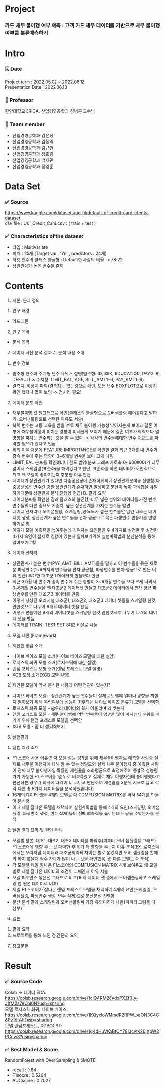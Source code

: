 # Project 
### 카드 채무 불이행 여부 예측 : 고객 카드 채무 데이터를 기반으로 채무 불이행 여부를 분류예측하기


# Intro 
### 🗓️ Date 
Project term : 2022.05.02 ~ 2022.06.12 </br>
Presentation Date : 2022.06.13 </br>
### :man: Professor 
  한양대학교 ERICA, 산업경영공학과 김병훈 교수님 
### 👥 Team member 
  * 산업경영공학과 김윤성
  * 산업경영공학과 김동익
  * 산업경영공학과 김규현
  * 산업경영공학과 정효림
  * 산업경영공학과 백재민
  * 산업경영공학과 정영훈
  
# Data Set 
### ✅ Source 
https://www.kaggle.com/datasets/uciml/default-of-credit-card-clients-dataset <br/>
csv file : UCI_Credit_Card.csv : ( train + test )


### ✅ Characteristics of the dataset 
  * 타입 : Multivariate
  * 피쳐 : 25개 (Target var : ‘Yn’ , predictors : 24개)
  * 타겟 변수의 클래스 불균형 : Default한 사람의 비율 -> 78:22
  * 상관관계가 높은 변수들 존재

# Contents 

1.   서론: 문제 정의
1) 연구 배경
- 카드대란
2) 연구 목적
- 분석 목적
2.   데이터 사전 분석 결과
A.   분석 내용 소개
1) 변수 정보
- 범주형 변수와 수치형 변수 나눠서 설명(범주형: ID, SEX, EDUCATION, PAY0~6, DEFAULT & 수치형: LIMIT_BAL, AGE, BILL_AMT1~6, PAY_AMT1~6)
- 결측치, 이상치 파악(결측치는 없는것으로 확인, 모든 변수 BOXPLOT으로 이상치 확인 했더니 많이 보임 -> 전처리 필요)
2) 데이터 분포 확인
- 채무불이행 값 원그래프로 확인(클래스의 불균형으로 오버샘플링 해야겠다고 말하기, 오버샘플링으로 선택한 이유도 서술)
- 학력 변수는 고등 교육을 받을 수록 채무 불이행 가능성 낮아지는게 보이고 결혼 여부에 채무불이행이 미치는 영향이 미세한게 보이기 때문에 결혼 여부가 학력보다 덜 영향을 미치는 변수라는 것을 알 수 있다 -> 각각의 변수들에대한 변수 중요도를 파악할 필요가 있다고 언급
- 위의 이유 때문에 FEATURE IMPORTANCE를 확인한 결과 최근 3개월 내 변수가 종속 변수에 주는 영향이 3~6개월 변수들 보다 크게 나옴
- LIMIT_BAL 분포를 확인했더니 한도 범위(분포 그래프 가로축 0~600000)가 너무 넓어서 스케일링(표준화)을 해야겠다고 판단, 표준화를 하면 데이터가 어떤식으로 되고 왜 모델이 좋아지는지 충분한 이유 언급 
- 데이터가 상관관계가 있다면 다중공선성이 존재하게되어 상관관계분석을 진행함(다중공선성은 변수간 강한 상관관계가 존재하면 발생하고 분산이 높아 과적합을 유발하기때문에 상관관계 분석 진행함 언급)
B.   결과 요약
- 데이터분포를 확인한 결과 클래스의 뷸균형, 너무 넓은 범위의 데이터를 가진 변수, 변수들의 다른 중요도 가중치, 높은 상관관계를 가지는 변수들 발견
- 데이터 전처리때 오버샘플링, 스케일링, 중요도가 높은 변수들만 남긴 대조군 데이터셋 생성, 상관관계가 높은 변수들을 편차 평균으로 묶은 파생변수 만들기를 반영하기로 함 
- 이렇게 모델 예측력을 높여주는데 기여하는 요인들을 위 4가지로 설정한 후 설정한 4가지 요인이 실제로 영향이 있는지 알아보기위해 실험계획법의 분산분석을 통해 알아보기로함
3.   데이터 전처리
- 상관관계가 높은 변수(PAY_AMT, BILL_AMT)들을 말하고 이 변수들을 묶은 새로운 파생변수(1~6까지의 변수들을 편차 평균함, 파생변수를 편차 평균으로 만든 이유 언급) 추가한 대조군 1 데이터셋 만들었다 언급
- 최근 3개월 내 변수가 종속 변수에 주는 영향이 3~6개월 변수들 보다 크게 나와서 3~6개월 변수들을 뺀 대조군2 데이터셋 만들고 대조군2 데이터에서 편차 평균 파생변수를 만든 대조군3 데이터를 만듬
- 이렇게 생성된 오리지널 대조군1, 대조군2, 대조군3 데이터 셋들을 스케일링 한것 안한것으로 나누어 8개의 데이터 셋을 만듬
- 이렇게 만들어진 8개의 데이터셋을 스케일링 한것 안한것으로 나누어 16개의 데이터 셋을 만듬
- 데이터를 TRAIN, TEST SET 8대2 비율로 나눔
4.   모델 제안 (Framework)
1)   제안된 방법 소개
- 나이브 베이즈 모델 소개(나이브 베이즈 모델에 대한 설명)
- 로지스틱 회귀 모형 소개(로지스틱에 대한 설명)
- 랜덤 포레스트 모형 소개(랜덤 포레스트 모델 설명)
- XGB 모형 소개(XGB 모델 설명)
2)   제안한 모델이 앞서 분석한 내용과 어떤 연관이 있는지?
- 나이브 베이즈 모델 - 상관관계가 높은 변수들이 실제로 모델에 얼마나 영향을 끼칠지 알아보기 위해 독립여부에 성능이 좌우되는 나이브 베이즈 분류기 모델을 선택함
- 로지스틱 회귀 모델 - @우리 데이터와 뭐가 어울리며 왜 썻는지
- 랜덤 포레스트 모델 - 채무 불이행에 어떤 변수들이 영향을 많이 미치는지 순위를 매기기 위해 랜덤 포레스트 모델을 선택함
- XGB 모델 - 좀 더 생각해보기
5.   실험결과
1)   실험 과정 소개
- F1 스코어 사용 이유(먼저 모델 성능 평가를 위해 채무불이행자로 예측한 사람중 실제로 채무불 이행자에 대해 알 수 있는 정밀도와 실제 채무 불이행자 중 예측한 사람이 진짜 채무 불이행자일 확률인 재현율을 조화평균으로 측정해주어 종합적 성능평가가 가능한 F1 스코어를 1순위로 비교하였고 실제로 채무 이행자한테 불이행했다고 판단하는 경우가 회사에 타격이 더 크다고 판단하여 재현율을 2순위 지표로 잡고 각각 다른 총 8가지 데이터들을 분석하였습니다)
- 16개의 데이터 셋을 4개의 모델로 다 COMFUSION MATRIX를 써서 64개를 만들어 분석함
- 이때 제일 잘나온 모델을 채택하여 실험계획법을 통해 4개의 요인(스케일링, 오버샘플링, 파생변수 생성, 변수 삭제)들이 진짜 예측력을 높이는데 도움을 주었는가를 분석

2)   실험 결과 요약 및 원인 분석 
- 모델별 원본, 대조1, 대조2, 대조3 데이터를 파악후(피피티 오버 샘플링별 그래프) F1 스코어에 영향 주는 것 파악한 후 뭐가 왜 영향을 주는지 이유 분석(EX. 로지스틱에서는 오리지널 데이터와 대조군끼리의 차이는 별로 없었지만 오버 샘플링을 할때와 하지 않을때 점수 차이가 많이 나는 것을 확인했음, @ 다른 모델도 다 분석)
- 각 모델별 제일 잘나온 F1스코어의 COMFUSION MATRIX 4개 보여주고 왜 모델별로 제일 잘나온 데이터의 조건이 그때인지 이유 서술
- 모델 퍼포먼스 꺾은선 그래프로 비교(16개 데이터 셋 중에서 오버샘플링하고 스케일링 한 원본 데이터로 비교)
- 제일 F1 스코어가 잘나온 랜덤 포레스트 모델을 채택하여 4개의 요인(스케일링, 오버샘플링, 파생변수 생성, 변수 삭제)으로 분산분석 진행함
- 분산 분석 결과 스케일링과 오버샘플링이 가장 유의미하게 나옴(피피티 그림들 다 첨부)
6.   결론
1)   결과 요약
2)   프로젝트를 통해 느낀 점 간단히 요약
7.   참고문헌

# Result
### ✅ Source Code 
Colab -> 
데이터 EDA: https://colab.research.google.com/drive/1clQ4RM26VdxPXZf3_y-JffM2a7eObl0N?usp=sharing <br>
모델 로지스틱 회귀, 나이브 베이즈: https://colab.research.google.com/drive/1KQyxloWMmdR2RPW_xaON3C4C8Py19rAh?usp=sharing <br>
모델 랜덤포레스트, XGBOOST: https://colab.research.google.com/drive/1g4dHuVKoBtCY78IJcvtX26jXpW2PCnw3?usp=sharing

### ✅ Best Model & Score
RandomForest with Over Sampling & SMOTE </br>
  * recall : 0.84
  * F1socre : 0.5264
  * AUCscore : 0.7027
